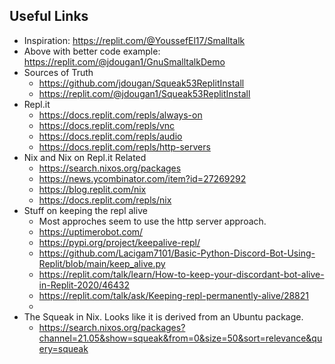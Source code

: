 Useful Links
------------
* Inspiration: https://replit.com/@YoussefEl17/Smalltalk
* Above with better code example: https://replit.com/@jdougan1/GnuSmalltalkDemo
* Sources of Truth
  * https://github.com/jdougan/Squeak53ReplitInstall
  * https://replit.com/@jdougan1/Squeak53ReplitInstall
* Repl.it
  * https://docs.replit.com/repls/always-on
  * https://docs.replit.com/repls/vnc
  * https://docs.replit.com/repls/audio
  * https://docs.replit.com/repls/http-servers
* Nix and Nix on Repl.it Related
  * https://search.nixos.org/packages
  * https://news.ycombinator.com/item?id=27269292
  * https://blog.replit.com/nix
  * https://docs.replit.com/repls/nix
* Stuff on keeping the repl alive
  * Most approches seem to use the http server approach.
  * https://uptimerobot.com/
  * https://pypi.org/project/keepalive-repl/
  * https://github.com/Lacigam7101/Basic-Python-Discord-Bot-Using-Replit/blob/main/keep_alive.py
  * https://replit.com/talk/learn/How-to-keep-your-discordant-bot-alive-in-Replit-2020/46432
  * https://replit.com/talk/ask/Keeping-repl-permanently-alive/28821
  * 
* The Squeak in Nix. Looks like it is derived from an Ubuntu package.
  * https://search.nixos.org/packages?channel=21.05&show=squeak&from=0&size=50&sort=relevance&query=squeak











